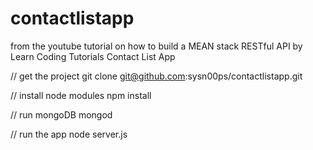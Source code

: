 # contactlistapp
from the youtube tutorial on how to build a MEAN stack RESTful API by Learn Coding Tutorials
Contact List App

// get the project
git clone git@github.com:sysn00ps/contactlistapp.git

// install node modules
npm install

// run mongoDB
mongod

// run the app
node server.js
